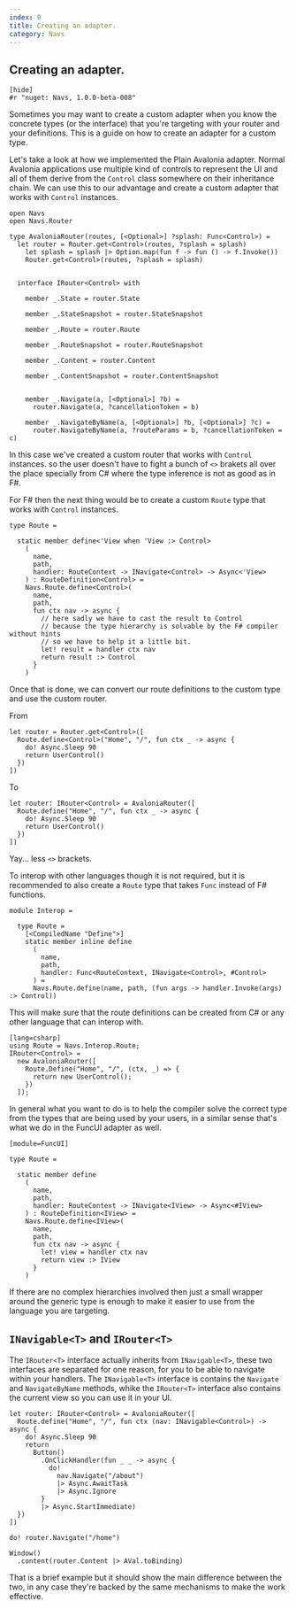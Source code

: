 ```yaml
---
index: 0
title: Creating an adapter.
category: Navs
---
```


## Creating an adapter.

    [hide]
    #r "nuget: Navs, 1.0.0-beta-008"

Sometimes you may want to create a custom adapter when you know the concrete types (or the interface) that you're targeting with your router and your definitions. This is a guide on how to create an adapter for a custom type.

Let's take a look at how we implemented the Plain Avalonia adapter. Normal Avalonia applications use multiple kind of controls to represent the UI and all of them derive from the `Control` class somewhere on their inheritance chain. We can use this to our advantage and create a custom adapter that works with `Control` instances.

    open Navs
    open Navs.Router

    type AvaloniaRouter(routes, [<Optional>] ?splash: Func<Control>) =
      let router = Router.get<Control>(routes, ?splash = splash)
        let splash = splash |> Option.map(fun f -> fun () -> f.Invoke())
        Router.get<Control>(routes, ?splash = splash)


      interface IRouter<Control> with

        member _.State = router.State

        member _.StateSnapshot = router.StateSnapshot

        member _.Route = router.Route

        member _.RouteSnapshot = router.RouteSnapshot

        member _.Content = router.Content

        member _.ContentSnapshot = router.ContentSnapshot


        member _.Navigate(a, [<Optional>] ?b) =
          router.Navigate(a, ?cancellationToken = b)

        member _.NavigateByName(a, [<Optional>] ?b, [<Optional>] ?c) =
          router.NavigateByName(a, ?routeParams = b, ?cancellationToken = c)

In this case we've created a custom router that works with `Control` instances. so the user doesn't have to fight a bunch of `<>` brakets all over the place specially from C# where the type inference is not as good as in F#.

For F# then the next thing would be to create a custom `Route` type that works with `Control` instances.

    type Route =

      static member define<'View when 'View :> Control>
        (
          name,
          path,
          handler: RouteContext -> INavigate<Control> -> Async<'View>
        ) : RouteDefinition<Control> =
        Navs.Route.define<Control>(
          name,
          path,
          fun ctx nav -> async {
            // here sadly we have to cast the result to Control
            // because the type hierarchy is solvable by the F# compiler without hints
            // so we have to help it a little bit.
            let! result = handler ctx nav
            return result :> Control
          }
        )

Once that is done, we can convert our route definitions to the custom type and use the custom router.

From

    let router = Router.get<Control>([
      Route.define<Control>("Home", "/", fun ctx _ -> async {
        do! Async.Sleep 90
        return UserControl()
      })
    ])

To

    let router: IRouter<Control> = AvaloniaRouter([
      Route.define("Home", "/", fun ctx _ -> async {
        do! Async.Sleep 90
        return UserControl()
      })
    ])

Yay... less `<>` brackets.

To interop with other languages though it is not required, but it is recommended to also create a `Route` type that takes `Func` instead of F# functions.

    module Interop =

      type Route =
        [<CompiledName "Define">]
        static member inline define
          (
            name,
            path,
            handler: Func<RouteContext, INavigate<Control>, #Control>
          ) =
          Navs.Route.define(name, path, (fun args -> handler.Invoke(args) :> Control))

This will make sure that the route definitions can be created from C# or any other language that can interop with.

    [lang=csharp]
    using Route = Navs.Interop.Route;
    IRouter<Control> =
      new AvaloniaRouter([
        Route.Define("Home", "/", (ctx, _) => {
          return new UserControl();
        })
      ]);

In general what you want to do is to help the compiler solve the correct type from the types that are being used by your users, in a similar sense that's what we do in the FuncUI adapter as well.

    [module=FuncUI]

    type Route =

      static member define
        (
          name,
          path,
          handler: RouteContext -> INavigate<IView> -> Async<#IView>
        ) : RouteDefinition<IView> =
        Navs.Route.define<IView>(
          name,
          path,
          fun ctx nav -> async {
            let! view = handler ctx nav
            return view :> IView
          }
        )

If there are no complex hierarchies involved then just a small wrapper around the generic type is enough to make it easier to use from the language you are targeting.

## `INavigable<T>` and `IRouter<T>`

The `IRouter<T>` interface actually inherits from `INavigable<T>`, these two interfaces are separated for one reason, for you to be able to navigate within your handlers. The `INavigable<T>` interface is contains the `Navigate` and `NavigateByName` methods, whike the `IRouter<T>` interface also contains the current view so you can use it in your UI.

    let router: IRouter<Control> = AvaloniaRouter([
      Route.define("Home", "/", fun ctx (nav: INavigable<Control>) -> async {
        do! Async.Sleep 90
        return
          Button()
            .OnClickHandler(fun _ _ -> async {
              do!
                nav.Navigate("/about")
                |> Async.AwaitTask
                |> Async.Ignore
            }
            |> Async.StartImmediate)
      })
    ])

    do! router.Navigate("/home")

    Window()
      .content(router.Content |> AVal.toBinding)

That is a brief example but it should show the main difference between the two, in any case they're backed by the same mechanisms to make the work effective.

